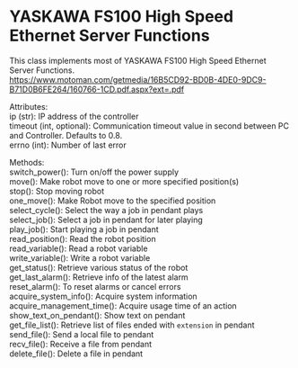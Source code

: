 # YASKAWA FS100 High Speed Ethernet Server Functions
  This class implements most of YASKAWA FS100 High Speed Ethernet Server Functions.  
  https://www.motoman.com/getmedia/16B5CD92-BD0B-4DE0-9DC9-B71D0B6FE264/160766-1CD.pdf.aspx?ext=.pdf

  Attributes:  
      ip (str): IP address of the controller  
      timeout (int, optional): Communication timeout value in second between PC and Controller. Defaults to 0.8.  
      errno (int): Number of last error  

  Methods:  
      switch_power(): Turn on/off the power supply  
      move(): Make robot move to one or more specified position(s)  
      stop(): Stop moving robot  
      one_move(): Make Robot move to the specified position  
      select_cycle(): Select the way a job in pendant plays  
      select_job(): Select a job in pendant for later playing  
      play_job(): Start playing a job in pendant  
      read_position(): Read the robot position  
      read_variable(): Read a robot variable  
      write_variable(): Write a robot variable  
      get_status(): Retrieve various status of the robot  
      get_last_alarm(): Retrieve info of the latest alarm  
      reset_alarm(): To reset alarms or cancel errors  
      acquire_system_info(): Acquire system information  
      acquire_management_time(): Acquire usage time of an action  
      show_text_on_pendant(): Show text on pendant  
      get_file_list(): Retrieve list of files ended with `extension` in pendant  
      send_file(): Send a local file to pendant  
      recv_file(): Receive a file from pendant  
      delete_file(): Delete a file in pendant  
      
